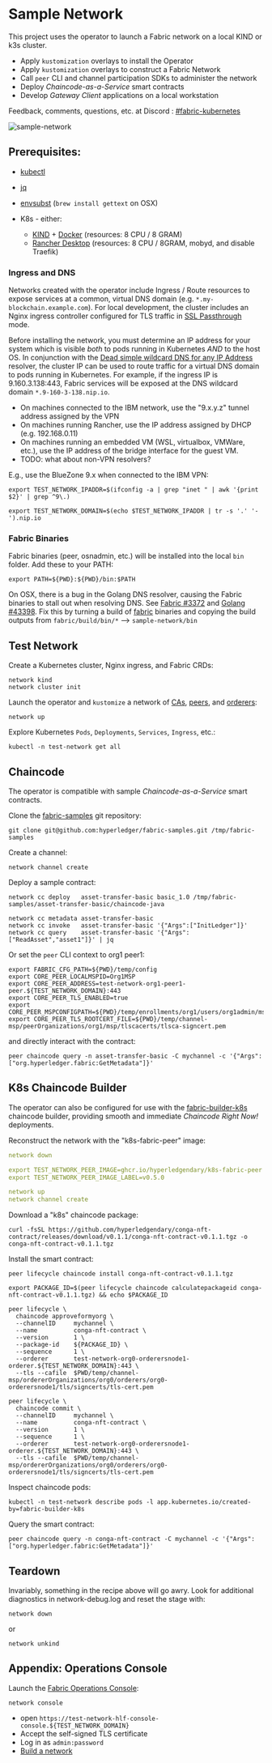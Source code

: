 # Sample Network 

This project uses the operator to launch a Fabric network on a local KIND or k3s cluster.

- Apply `kustomization` overlays to install the Operator
- Apply `kustomization` overlays to construct a Fabric Network 
- Call `peer` CLI and channel participation SDKs to administer the network
- Deploy _Chaincode-as-a-Service_ smart contracts
- Develop _Gateway Client_ applications on a local workstation 

Feedback, comments, questions, etc. at Discord : [#fabric-kubernetes](https://discord.gg/hyperledger)

![sample-network](../docs/images/fabric-operator-sample-network.png)

## Prerequisites:

- [kubectl](https://kubernetes.io/docs/tasks/tools/)
- [jq](https://stedolan.github.io/jq/)
- [envsubst](https://www.gnu.org/software/gettext/manual/html_node/envsubst-Invocation.html) (`brew install gettext` on OSX)

- K8s - either:
    - [KIND](https://kind.sigs.k8s.io/docs/user/quick-start/#installation) + [Docker](https://www.docker.com) (resources: 8 CPU / 8 GRAM)
    - [Rancher Desktop](https://rancherdesktop.io) (resources: 8 CPU / 8GRAM, mobyd, and disable Traefik)
  

### Ingress and DNS

Networks created with the operator include Ingress / Route resources to expose services at a common, 
virtual DNS domain (e.g. `*.my-blockchain.example.com`).  For local development, the cluster includes an Nginx ingress 
controller configured for TLS traffic in [SSL Passthrough](https://kubernetes.github.io/ingress-nginx/user-guide/tls/#ssl-passthrough) 
mode.

Before installing the network, you must determine an IP address for your system which is visible _both_ to pods running in
Kubernetes _AND_ to the host OS. In conjunction with the [Dead simple wildcard DNS for any IP Address](https://nip.io)
resolver, the cluster IP can be used to route traffic for a virtual DNS domain to pods running in Kubernetes.
For example, if the ingress IP is 9.160.3.138:443, Fabric services will be exposed at the DNS wildcard domain 
`*.9-160-3-138.nip.io`.

- On machines connected to the IBM network, use the "9.x.y.z" tunnel address assigned by the VPN
- On machines running Rancher, use the IP address assigned by DHCP (e.g. 192.168.0.11)
- On machines running an embedded VM (WSL, virtualbox, VMWare, etc.), use the IP address of the bridge interface for the guest VM.
- TODO: what about non-VPN resolvers?

E.g., use the BlueZone 9.x when connected to the IBM VPN: 
```shell
export TEST_NETWORK_IPADDR=$(ifconfig -a | grep "inet " | awk '{print $2}' | grep ^9\.)

export TEST_NETWORK_DOMAIN=$(echo $TEST_NETWORK_IPADDR | tr -s '.' '-').nip.io
```



### Fabric Binaries 

Fabric binaries (peer, osnadmin, etc.) will be installed into the local `bin` folder.  Add these to your PATH: 

```shell
export PATH=${PWD}:${PWD}/bin:$PATH
```

On OSX, there is a bug in the Golang DNS resolver, causing the Fabric binaries to stall out when resolving DNS.
See [Fabric #3372](https://github.com/hyperledger/fabric/issues/3372) and [Golang #43398](https://github.com/golang/go/issues/43398). 
Fix this by turning a build of [fabric](https://github.com/hyperledger/fabric) binaries and copying the build outputs
from `fabric/build/bin/*` --> `sample-network/bin`


## Test Network 

Create a Kubernetes cluster, Nginx ingress, and Fabric CRDs:
```shell
network kind
network cluster init
```

Launch the operator and `kustomize` a network of [CAs](config/cas), [peers](config/peers), and [orderers](config/orderers):
```shell
network up 
```

Explore Kubernetes `Pods`, `Deployments`, `Services`, `Ingress`, etc.:
```shell
kubectl -n test-network get all 
```

## Chaincode 

The operator is compatible with sample _Chaincode-as-a-Service_ smart contracts.

Clone the [fabric-samples](https://github.com/hyperledger/fabric-samples) git repository:
```shell
git clone git@github.com:hyperledger/fabric-samples.git /tmp/fabric-samples
```

Create a channel:
```shell
network channel create
```

Deploy a sample contract:
```shell
network cc deploy   asset-transfer-basic basic_1.0 /tmp/fabric-samples/asset-transfer-basic/chaincode-java

network cc metadata asset-transfer-basic 
network cc invoke   asset-transfer-basic '{"Args":["InitLedger"]}'
network cc query    asset-transfer-basic '{"Args":["ReadAsset","asset1"]}' | jq 
```

Or set the `peer` CLI context to org1 peer1:
```shell
export FABRIC_CFG_PATH=${PWD}/temp/config
export CORE_PEER_LOCALMSPID=Org1MSP
export CORE_PEER_ADDRESS=test-network-org1-peer1-peer.${TEST_NETWORK_DOMAIN}:443
export CORE_PEER_TLS_ENABLED=true
export CORE_PEER_MSPCONFIGPATH=${PWD}/temp/enrollments/org1/users/org1admin/msp
export CORE_PEER_TLS_ROOTCERT_FILE=${PWD}/temp/channel-msp/peerOrganizations/org1/msp/tlscacerts/tlsca-signcert.pem
```

and directly interact with the contract:
```shell
peer chaincode query -n asset-transfer-basic -C mychannel -c '{"Args":["org.hyperledger.fabric:GetMetadata"]}'
```

## K8s Chaincode Builder

The operator can also be configured for use with the [fabric-builder-k8s](https://github.com/hyperledgendary/fabric-builder-k8s) 
chaincode builder, providing smooth and immediate _Chaincode Right Now!_ deployments.

Reconstruct the network with the "k8s-fabric-peer" image: 
```yaml
network down

export TEST_NETWORK_PEER_IMAGE=ghcr.io/hyperledgendary/k8s-fabric-peer
export TEST_NETWORK_PEER_IMAGE_LABEL=v0.5.0

network up
network channel create
```

Download a "k8s" chaincode package:
```shell
curl -fsSL https://github.com/hyperledgendary/conga-nft-contract/releases/download/v0.1.1/conga-nft-contract-v0.1.1.tgz -o conga-nft-contract-v0.1.1.tgz
```

Install the smart contract:
```shell
peer lifecycle chaincode install conga-nft-contract-v0.1.1.tgz

export PACKAGE_ID=$(peer lifecycle chaincode calculatepackageid conga-nft-contract-v0.1.1.tgz) && echo $PACKAGE_ID

peer lifecycle \
  chaincode approveformyorg \
  --channelID     mychannel \
  --name          conga-nft-contract \
  --version       1 \
  --package-id    ${PACKAGE_ID} \
  --sequence      1 \
  --orderer       test-network-org0-orderersnode1-orderer.${TEST_NETWORK_DOMAIN}:443 \
  --tls --cafile  $PWD/temp/channel-msp/ordererOrganizations/org0/orderers/org0-orderersnode1/tls/signcerts/tls-cert.pem  
  
peer lifecycle \
  chaincode commit \
  --channelID     mychannel \
  --name          conga-nft-contract \
  --version       1 \
  --sequence      1 \
  --orderer       test-network-org0-orderersnode1-orderer.${TEST_NETWORK_DOMAIN}:443 \
  --tls --cafile  $PWD/temp/channel-msp/ordererOrganizations/org0/orderers/org0-orderersnode1/tls/signcerts/tls-cert.pem  

```

Inspect chaincode pods:
```shell
kubectl -n test-network describe pods -l app.kubernetes.io/created-by=fabric-builder-k8s
```

Query the smart contract:
```shell
peer chaincode query -n conga-nft-contract -C mychannel -c '{"Args":["org.hyperledger.fabric:GetMetadata"]}'
```


## Teardown 

Invariably, something in the recipe above will go awry. Look for additional diagnostics in network-debug.log and
reset the stage with:

```shell
network down
```
or 
```shell
network unkind 
```



## Appendix: Operations Console

Launch the [Fabric Operations Console](https://github.com/hyperledger-labs/fabric-operations-console):
```shell
network console
```

- open `https://test-network-hlf-console-console.${TEST_NETWORK_DOMAIN}`
- Accept the self-signed TLS certificate
- Log in as `admin:password`
- [Build a network](https://cloud.ibm.com/docs/blockchain?topic=blockchain-ibp-console-build-network)

